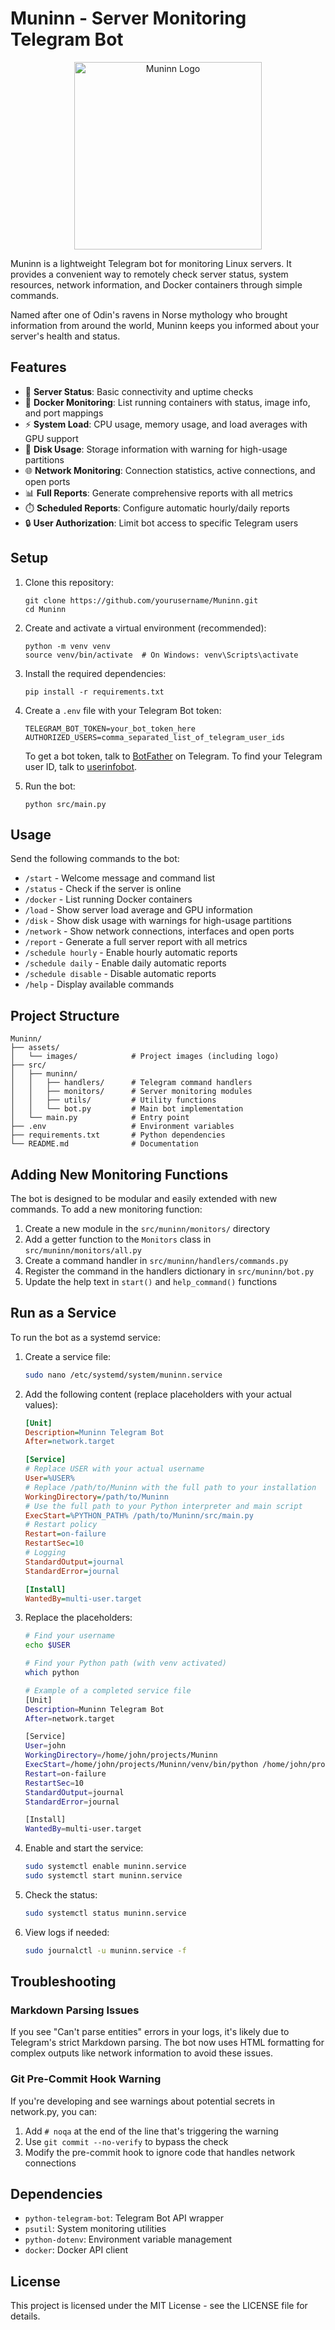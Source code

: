 # Muninn - Server Monitoring Telegram Bot

<p align="center">
  <img src="assets/images/MuninnLogo.png" alt="Muninn Logo" width="300" height="300">
</p>

Muninn is a lightweight Telegram bot for monitoring Linux servers. It provides a convenient way to remotely check server status, system resources, network information, and Docker containers through simple commands.

Named after one of Odin's ravens in Norse mythology who brought information from around the world, Muninn keeps you informed about your server's health and status.

## Features

- 🔄 **Server Status**: Basic connectivity and uptime checks
- 🐳 **Docker Monitoring**: List running containers with status, image info, and port mappings
- ⚡ **System Load**: CPU usage, memory usage, and load averages with GPU support
- 💾 **Disk Usage**: Storage information with warning for high-usage partitions
- 🌐 **Network Monitoring**: Connection statistics, active connections, and open ports
- 📊 **Full Reports**: Generate comprehensive reports with all metrics
- ⏱️ **Scheduled Reports**: Configure automatic hourly/daily reports
- 🔒 **User Authorization**: Limit bot access to specific Telegram users

## Setup

1. Clone this repository:
   ```
   git clone https://github.com/yourusername/Muninn.git
   cd Muninn
   ```

2. Create and activate a virtual environment (recommended):
   ```
   python -m venv venv
   source venv/bin/activate  # On Windows: venv\Scripts\activate
   ```

3. Install the required dependencies:
   ```
   pip install -r requirements.txt
   ```

4. Create a `.env` file with your Telegram Bot token:
   ```
   TELEGRAM_BOT_TOKEN=your_bot_token_here
   AUTHORIZED_USERS=comma_separated_list_of_telegram_user_ids
   ```

   To get a bot token, talk to [BotFather](https://t.me/BotFather) on Telegram.
   To find your Telegram user ID, talk to [userinfobot](https://t.me/userinfobot).

5. Run the bot:
   ```
   python src/main.py
   ```

## Usage

Send the following commands to the bot:

- `/start` - Welcome message and command list
- `/status` - Check if the server is online
- `/docker` - List running Docker containers
- `/load` - Show server load average and GPU information
- `/disk` - Show disk usage with warnings for high-usage partitions
- `/network` - Show network connections, interfaces and open ports
- `/report` - Generate a full server report with all metrics
- `/schedule hourly` - Enable hourly automatic reports
- `/schedule daily` - Enable daily automatic reports
- `/schedule disable` - Disable automatic reports
- `/help` - Display available commands

## Project Structure

```
Muninn/
├── assets/
│   └── images/            # Project images (including logo)
├── src/
│   ├── muninn/
│   │   ├── handlers/      # Telegram command handlers
│   │   ├── monitors/      # Server monitoring modules
│   │   ├── utils/         # Utility functions
│   │   └── bot.py         # Main bot implementation
│   └── main.py            # Entry point
├── .env                   # Environment variables
├── requirements.txt       # Python dependencies
└── README.md              # Documentation
```

## Adding New Monitoring Functions

The bot is designed to be modular and easily extended with new commands. To add a new monitoring function:

1. Create a new module in the `src/muninn/monitors/` directory
2. Add a getter function to the `Monitors` class in `src/muninn/monitors/all.py`
3. Create a command handler in `src/muninn/handlers/commands.py`
4. Register the command in the handlers dictionary in `src/muninn/bot.py`
5. Update the help text in `start()` and `help_command()` functions

## Run as a Service

To run the bot as a systemd service:

1. Create a service file:
   ```bash
   sudo nano /etc/systemd/system/muninn.service
   ```

2. Add the following content (replace placeholders with your actual values):
   ```ini
   [Unit]
   Description=Muninn Telegram Bot
   After=network.target
   
   [Service]
   # Replace USER with your actual username
   User=%USER%
   # Replace /path/to/Muninn with the full path to your installation
   WorkingDirectory=/path/to/Muninn
   # Use the full path to your Python interpreter and main script
   ExecStart=%PYTHON_PATH% /path/to/Muninn/src/main.py
   # Restart policy
   Restart=on-failure
   RestartSec=10
   # Logging
   StandardOutput=journal
   StandardError=journal
   
   [Install]
   WantedBy=multi-user.target
   ```

3. Replace the placeholders:
   ```bash
   # Find your username
   echo $USER
   
   # Find your Python path (with venv activated)
   which python
   
   # Example of a completed service file
   [Unit]
   Description=Muninn Telegram Bot
   After=network.target
   
   [Service]
   User=john
   WorkingDirectory=/home/john/projects/Muninn
   ExecStart=/home/john/projects/Muninn/venv/bin/python /home/john/projects/Muninn/src/main.py
   Restart=on-failure
   RestartSec=10
   StandardOutput=journal
   StandardError=journal
   
   [Install]
   WantedBy=multi-user.target
   ```

4. Enable and start the service:
   ```bash
   sudo systemctl enable muninn.service
   sudo systemctl start muninn.service
   ```

5. Check the status:
   ```bash
   sudo systemctl status muninn.service
   ```

6. View logs if needed:
   ```bash
   sudo journalctl -u muninn.service -f
   ```

## Troubleshooting

### Markdown Parsing Issues
If you see "Can't parse entities" errors in your logs, it's likely due to Telegram's strict Markdown parsing. The bot now uses HTML formatting for complex outputs like network information to avoid these issues.

### Git Pre-Commit Hook Warning
If you're developing and see warnings about potential secrets in network.py, you can:
1. Add `# noqa` at the end of the line that's triggering the warning
2. Use `git commit --no-verify` to bypass the check
3. Modify the pre-commit hook to ignore code that handles network connections

## Dependencies

- `python-telegram-bot`: Telegram Bot API wrapper
- `psutil`: System monitoring utilities
- `python-dotenv`: Environment variable management
- `docker`: Docker API client

## License

This project is licensed under the MIT License - see the LICENSE file for details. 
